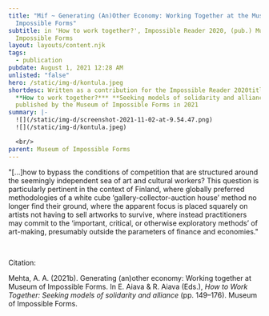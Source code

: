 ```yaml
---
title: "Mif ~ Generating (An)Other Economy: Working Together at the Museum of
  Impossible Forms"
subtitle: in 'How to work together?', Impossible Reader 2020, (pub.) Museum of
  Impossible Forms
layout: layouts/content.njk
tags:
  - publication
pubdate: August 1, 2021 12:28 AM
unlisted: "false"
hero: /static/img-d/kontula.jpeg
shortdesc: Written as a contribution for the Impossible Reader 2020titled*,
  **How to work together?*** **Seeking models of solidarity and alliance**,
  published by the Museum of Impossible Forms in 2021
summary: |-
  ![](/static/img-d/screenshot-2021-11-02-at-9.54.47.png)
  ![](/static/img-d/kontula.jpeg)

  <br/>
parent: Museum of Impossible Forms
---
```

"\[...]how to bypass the conditions of competition that are structured around the seemingly independent sea of art and cultural workers? This question is particularly pertinent in the context of Finland, where globally preferred methodologies of a white cube ‘gallery-collector-auction house’ method no longer find their ground, where the apparent focus is placed squarely on artists not having to sell artworks to survive, where instead practitioners may commit to the ‘important, critical, or otherwise exploratory methods’ of art-making, presumably outside the parameters of finance and economies."

<br/>

Citation:

Mehta, A. A. (2021b). Generating (an)other economy: Working together at Museum of Impossible Forms. In E. Aiava & R. Aiava (Eds.), *How to Work Together: Seeking models of solidarity and alliance* (pp. 149–176). Museum of Impossible Forms.